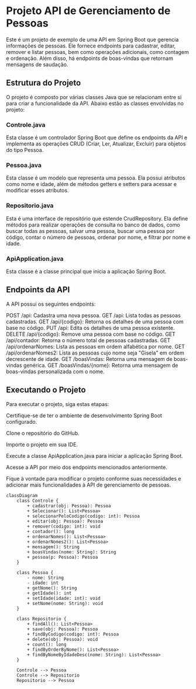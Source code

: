 # Projeto API de Gerenciamento de Pessoas
Este é um projeto de exemplo de uma API em Spring Boot que gerencia informações de pessoas. Ele fornece endpoints para cadastrar, editar, remover e listar pessoas, bem como operações adicionais, como contagem e ordenação. Além disso, há endpoints de boas-vindas que retornam mensagens de saudação.

## Estrutura do Projeto
O projeto é composto por várias classes Java que se relacionam entre si para criar a funcionalidade da API. Abaixo estão as classes envolvidas no projeto:

### Controle.java
Esta classe é um controlador Spring Boot que define os endpoints da API e implementa as operações CRUD (Criar, Ler, Atualizar, Excluir) para objetos do tipo Pessoa.

### Pessoa.java
Esta classe é um modelo que representa uma pessoa. Ela possui atributos como nome e idade, além de métodos getters e setters para acessar e modificar esses atributos.

### Repositorio.java
Esta é uma interface de repositório que estende CrudRepository. Ela define métodos para realizar operações de consulta no banco de dados, como buscar todas as pessoas, salvar uma pessoa, buscar uma pessoa por código, contar o número de pessoas, ordenar por nome, e filtrar por nome e idade.

### ApiApplication.java
Esta classe é a classe principal que inicia a aplicação Spring Boot.

## Endpoints da API
A API possui os seguintes endpoints:

POST /api: Cadastra uma nova pessoa.
GET /api: Lista todas as pessoas cadastradas.
GET /api/{codigo}: Retorna os detalhes de uma pessoa com base no código.
PUT /api: Edita os detalhes de uma pessoa existente.
DELETE /api/{codigo}: Remove uma pessoa com base no código.
GET /api/contador: Retorna o número total de pessoas cadastradas.
GET /api/ordenarNomes: Lista as pessoas em ordem alfabética por nome.
GET /api/ordenarNomes2: Lista as pessoas cujo nome seja "Gisela" em ordem decrescente de idade.
GET /boasVindas: Retorna uma mensagem de boas-vindas genérica.
GET /boasVindas/{nome}: Retorna uma mensagem de boas-vindas personalizada com o nome.

## Executando o Projeto
Para executar o projeto, siga estas etapas:

Certifique-se de ter o ambiente de desenvolvimento Spring Boot configurado.

Clone o repositório do GitHub.

Importe o projeto em sua IDE.

Execute a classe ApiApplication.java para iniciar a aplicação Spring Boot.

Acesse a API por meio dos endpoints mencionados anteriormente.

Fique à vontade para modificar o projeto conforme suas necessidades e adicionar mais funcionalidades à API de gerenciamento de pessoas.

```mermaid
classDiagram
    class Controle {
        + cadastrar(obj: Pessoa): Pessoa
        + Selecionar(): List<Pessoa>
        + selecionarPeloCodigo(codigo: int): Pessoa
        + editar(obj: Pessoa): Pessoa
        + remover(codigo: int): void
        + contador(): long
        + ordenarNomes(): List<Pessoa>
        + ordenarNomes2(): List<Pessoa>
        + mensagem(): String
        + boasVindas(nome: String): String
        + pessoa(p: Pessoa): Pessoa
    }

    class Pessoa {
        - nome: String
        - idade: int
        + getNome(): String
        + getIdade(): int
        + setIdade(idade: int): void
        + setNome(nome: String): void
    }

    class Repositorio {
        + findAll(): List<Pessoa>
        + save(obj: Pessoa): Pessoa
        + findByCodigo(codigo: int): Pessoa
        + delete(obj: Pessoa): void
        + count(): long
        + findByOrderByNome(): List<Pessoa>
        + findByNomeByIdadeDesc(nome: String): List<Pessoa>
    }

    Controle --> Pessoa
    Controle --> Repositorio
    Repositorio --> Pessoa
```





